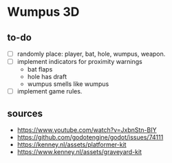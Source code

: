 
# Wumpus 3D

## to-do

 - [ ] randomly place: player, bat, hole, wumpus, weapon.
 - [ ] implement indicators for proximity warnings
   - bat flaps
   - hole has draft
   - wumpus smells like wumpus
 - [ ] implement game rules.

## sources

 - https://www.youtube.com/watch?v=JxbnStn-BIY
 - https://github.com/godotengine/godot/issues/74111
 - https://kenney.nl/assets/platformer-kit
 - https://www.kenney.nl/assets/graveyard-kit
